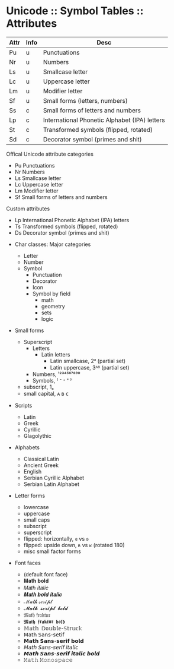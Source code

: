 # Unicode :: Symbol Tables :: Attributes

Attr | Info | Desc
-----|------|--------------------------------
Pu   | u    | Punctuations
Nr   | u    | Numbers
Ls   | u    | Smallcase letter
Lc   | u    | Uppercase letter
Lm   | u    | Modifier letter
Sf   | u    | Small forms (letters, numbers)
Ss   | c    | Small forms of letters and numbers
Lp   | c    | International Phonetic Alphabet (IPA) letters
St   | c    | Transformed symbols (flipped, rotated)
Sd   | c    | Decorator symbol (primes and shit)


Offical Unicode attribute categories
- Pu  Punctuations
- Nr  Numbers
- Ls  Smallcase letter
- Lc  Uppercase letter
- Lm  Modifier letter
- Sf  Small forms of letters and numbers

Custom attributes
- Lp  International Phonetic Alphabet (IPA) letters
- Ts  Transformed symbols (flipped, rotated)
- Ds  Decorator symbol (primes and shit)

* Char classes: Major categories
  - Letter
  - Number
  - Symbol
    - Punctuation
    - Decorator
    - Icon
    - Symbol by field
      - math
      - geometry
      - sets
      - logic


* Small forms
  - Superscript
    - Letters
      - Latin letters
        - Latin smallcase, 2ᵃ (partial set)
        - Latin uppercase, 3ᴬᴮ (partial set)
    - Numbers, ¹²³⁴⁵⁶⁷⁸⁹⁰
    - Symbols, ⁽ ⁻ ᐩ ⁼ ⁾
  - subscript, 1ₐ
  - small capital, ᴀ ʙ ᴄ

* Scripts
  - Latin
  - Greek
  - Cyrillic
  - Glagolythic

* Alphabets
  - Classical Latin
  - Ancient Greek
  - English
  - Serbian Cyrillic Alphabet
  - Serbian Latin Alphabet

* Letter forms
  - lowercase
  - uppercase
  - small caps
  - subscript
  - superscript
  - flipped: horizontally, `ɞ` vs `ʚ`
  - flipped: upside down, `ʀ` vs `ʁ` (rotated 180)
  - misc small factor forms

* Font faces
  - (default font face)
  - 𝐌𝐚𝐭𝐡 𝐛𝐨𝐥𝐝
  - 𝑀𝑎𝑡ℎ 𝑖𝑡𝑎𝑙𝑖𝑐
  - 𝑴𝒂𝒕𝒉 𝒃𝒐𝒍𝒅 𝒊𝒕𝒂𝒍𝒊𝒄
  + ℳ𝒶𝓉𝒽 𝓈𝒸𝓇𝒾𝓅𝓉
  + 𝓜𝓪𝓽𝓱 𝓼𝓬𝓻𝓲𝓹𝓽 𝓫𝓸𝓵𝓭
  - 𝔐𝔞𝔱𝔥 𝔣𝔯𝔞𝔨𝔱𝔲𝔯
  - 𝕸𝖆𝖙𝖍 𝖋𝖗𝖆𝖐𝖙𝖚𝖗 𝖇𝖔𝖑𝖉
  + 𝕄𝕒𝕥𝕙 𝔻𝕠𝕦𝕓𝕝𝕖-𝕊𝕥𝕣𝕦𝕔𝕜
  - 𝖬𝖺𝗍𝗁 𝖲𝖺𝗇𝗌-𝗌𝖾𝗍𝗂𝖿
  - 𝗠𝗮𝘁𝗵 𝗦𝗮𝗻𝘀-𝘀𝗲𝗿𝗶𝗳 𝗯𝗼𝗹𝗱
  - 𝘔𝘢𝘵𝘩 𝘚𝘢𝘯𝘴-𝘴𝘦𝘳𝘪𝘧 𝘪𝘵𝘢𝘭𝘪𝘤
  - 𝙈𝙖𝙩𝙝 𝙎𝙖𝙣𝙨-𝙨𝙚𝙧𝙞𝙛 𝙞𝙩𝙖𝙡𝙞𝙘 𝙗𝙤𝙡𝙙
  + 𝙼𝚊𝚝𝚑 𝙼𝚘𝚗𝚘𝚜𝚙𝚊𝚌𝚎
